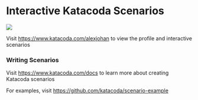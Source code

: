 # Interactive Katacoda Scenarios

[![](http://shields.katacoda.com/katacoda/alexjohan/count.svg)](https://www.katacoda.com/alexjohan "Get your profile on Katacoda.com")

Visit https://www.katacoda.com/alexjohan to view the profile and interactive scenarios

### Writing Scenarios
Visit https://www.katacoda.com/docs to learn more about creating Katacoda scenarios

For examples, visit https://github.com/katacoda/scenario-example
